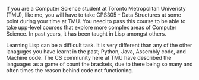 If you are a Computer Science student at Toronto Metropolitan Univeristy (TMU), like me, you will have to take CPS305 - Data Structures at some point during your time at TMU. You need to pass this course to be able to take upp-level courses that explore more complex areas of Computer Science. In past years, it has been taught in Lisp amongst others. 

Learning Lisp can be a difficult task. It is very different than any of the other lanaguges you have learnt in the past; Python, Java, Assembly code, and Machine code. The CS community here at TMU have described the languages as a game of count the brackets, due to there being so many and often times the reason behind code not functioning.
